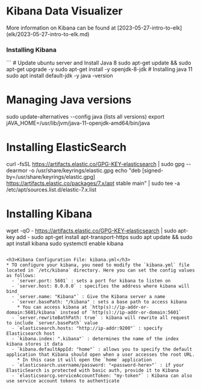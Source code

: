 <h1>Kibana Data Visualizer</h1>
More information on Kibana can be found at [2023-05-27-intro-to-elk](elk/2023-05-27-intro-to-elk.md)
<h3>Installing Kibana</h3>
```
# Update ubuntu server and Install Java 8
sudo apt-get update && sudo apt-get upgrade -y
sudo apt-get install -y openjdk-8-jdk
# Installing java 11
sudo apt install default-jdk -y
java -version

# Managing Java versions
sudo update-alternatives --config java (lists all versions)
export jAVA_HOME=/usr/lib/jvm/java-11-openjdk-amd64/bin/java

# Installing ElasticSearch
curl -fsSL https://artifacts.elastic.co/GPG-KEY-elasticsearch | sudo gpg --dearmor -o /usr/share/keyrings/elastic.gpg
echo "deb [signed-by=/usr/share/keyrings/elastic.gpg] https://artifacts.elastic.co/packages/7.x/apt stable main" | sudo tee -a /etc/apt/sources.list.d/elastic-7.x.list

# Installing Kibana
wget -qO - https://artifacts.elastic.co/GPG-KEY-elasticsearch | sudo apt-key add -
sudo apt-get install apt-transport-https
sudo apt update && sudo apt install kibana
sudo systemctl enable kibana
```

<h3>Kibana Configuration File: kibana.yml</h3>
* TO configure your kibana, you need to modify the `kibana.yml` file located in `/etc/kibana` directory. Here you can set the config values as follows:
  - `server.port: 5601` : sets a port for kibana to listen on
  - `server.host: 0.0.0.0` : specifies the address where kibana will bind
  - `server.name: "Kibana"` : Give the Kibana server a name
  - `server.basePath: "/kibana" : sets a base path to access kibana
    * You can access kibana at `http(s)://ip-addr-or-domain:5601/kibana` instead of `http(s)://ip-addr-or-domain:5601`
  - `server.rewriteBathPath: true` : kibana will rewrite all request to include `server.basePath` value
  - `elasticsearch.hosts: "http://ip-addr:9200"` : specify Elasticsearch host
  - `kibana.index: ".kibana"` : determines the name of the index kibana stores it data
  - `kibana.defaultAppId: "home"` : allows you to specify the default application that Kibana should open when a user accesses the root URL.
    * In this case it will open the `home` application
  - `elasticsearch.username/password: "<password-here>"` : if your ElasticSearch is protected with basic auth, provide it to Kibana
  - `elasticsearcg.serviceAccountToken: "my-token"` : Kibana can also use service account tokens to authenticate 
